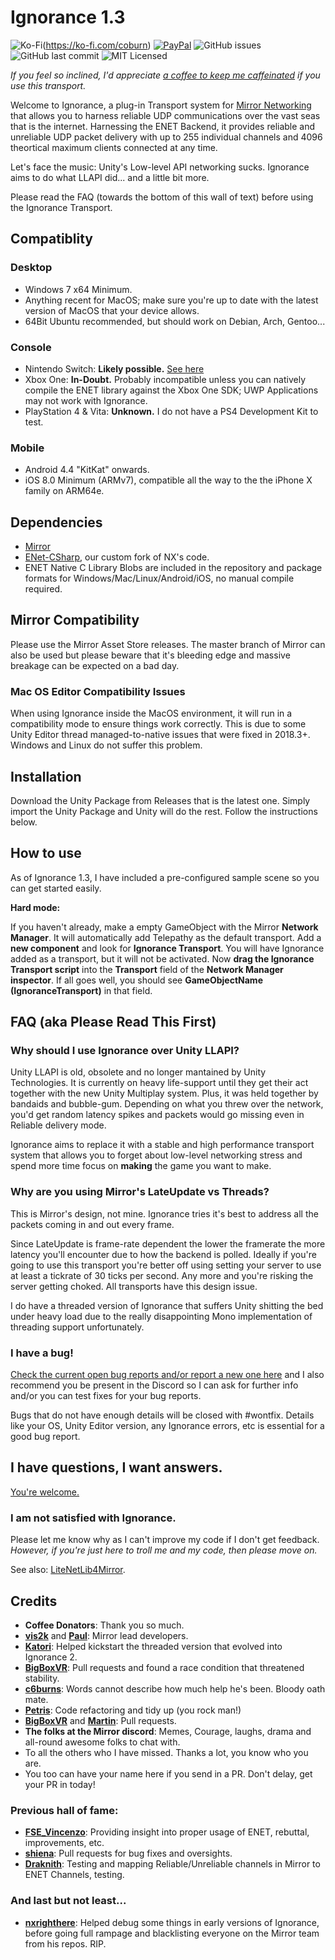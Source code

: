 # Ignorance 1.3
![Ko-Fi](https://img.shields.io/badge/donate-Ko--Fi-red.svg)(https://ko-fi.com/coburn) [![PayPal](https://drive.google.com/uc?id=1OQrtNBVJehNVxgPf6T6yX1wIysz1ElLR)](https://www.paypal.me/coburn64) ![GitHub issues](https://img.shields.io/github/issues/SoftwareGuy/Ignorance.svg) ![GitHub last commit](https://img.shields.io/github/last-commit/SoftwareGuy/Ignorance.svg) ![MIT Licensed](https://img.shields.io/badge/license-MIT-green.svg) 

*If you feel so inclined, I'd appreciate [a coffee to keep me caffeinated](https://ko-fi.com/coburn) if you use this transport.*

Welcome to Ignorance, a plug-in Transport system for [Mirror Networking](https://github.com/vis2k/Mirror) that allows you to harness reliable UDP communications over the vast seas that is the internet. Harnessing the ENET Backend, it provides reliable and unreliable UDP packet delivery with up to 255 individual channels and 4096 theortical maximum clients connected at any time.

Let's face the music: Unity's Low-level API networking sucks. Ignorance aims to do what LLAPI did... and a little bit more.

Please read the FAQ (towards the bottom of this wall of text) before using the Ignorance Transport.

## Compatiblity
### Desktop
- Windows 7 x64 Minimum.
- Anything recent for MacOS; make sure you're up to date with the latest version of MacOS that your device allows.
- 64Bit Ubuntu recommended, but should work on Debian, Arch, Gentoo...

### Console
- Nintendo Switch: **Likely possible.** [See here](https://github.com/SoftwareGuy/ENet-CSharp/blob/master/BUILD-FOR-SWITCH.txt)
- Xbox One: **In-Doubt.** Probably incompatible unless you can natively compile the ENET library against the Xbox One SDK; UWP Applications may not work with Ignorance.
- PlayStation 4 & Vita: **Unknown.** I do not have a PS4 Development Kit to test.

### Mobile
- Android 4.4 "KitKat" onwards.
- iOS 8.0 Minimum (ARMv7), compatible all the way to the the iPhone X family on ARM64e.

## Dependencies
- [Mirror](https://github.com/vis2k/Mirror)
- [ENet-CSharp](https://github.com/SoftwareGuy/ENet-CSharp), our custom fork of NX's code.
- ENET Native C Library Blobs are included in the repository and package formats for Windows/Mac/Linux/Android/iOS, no manual compile required.

## Mirror Compatibility
Please use the Mirror Asset Store releases. The master branch of Mirror can also be used but please beware that it's bleeding edge and massive breakage can be expected on a bad day.
### Mac OS Editor Compatibility Issues
When using Ignorance inside the MacOS environment, it will run in a compatibility mode to ensure things work correctly. This is due to some Unity Editor thread managed-to-native issues that were fixed in 2018.3+. Windows and Linux do not suffer this problem.

## Installation
Download the Unity Package from Releases that is the latest one. Simply import the Unity Package and Unity will do the rest. Follow the instructions below.

## How to use
As of Ignorance 1.3, I have included a pre-configured sample scene so you can get started easily.

**Hard mode:**

If you haven't already, make a empty GameObject with the Mirror **Network Manager**. It will automatically add Telepathy as the default transport. Add a **new component** and look for **Ignorance Transport**. You will have Ignorance added as a transport, but it will not be activated. Now **drag the Ignorance Transport script** into the **Transport** field of the **Network Manager inspector**. If all goes well, you should see **GameObjectName (IgnoranceTransport)** in that field. 

## FAQ (aka Please Read This First)

### Why should I use Ignorance over Unity LLAPI?
Unity LLAPI is old, obsolete and no longer mantained by Unity Technologies. It is currently on heavy life-support until they get their act together with the new Unity Multiplay system. Plus, it was held together by bandaids and bubble-gum. Depending on what you threw over the network, you'd get random latency spikes and packets would go missing even in Reliable delivery mode.

Ignorance aims to replace it with a stable and high performance transport system that allows you to forget about low-level networking stress and spend more time focus on **making** the game you want to make.

### Why are you using Mirror's LateUpdate vs Threads?
This is Mirror's design, not mine. Ignorance tries it's best to address all the packets coming in and out every frame.

Since LateUpdate is frame-rate dependent the lower the framerate the more latency you'll encounter due to how the backend is polled. Ideally if you're going to use this transport you're better off using setting your server to use at least a tickrate of 30 ticks per second. Any more and you're risking the server getting choked. All transports have this design issue.

I do have a threaded version of Ignorance that suffers Unity shitting the bed under heavy load due to the really disappointing Mono implementation of threading support unfortunately.

### I have a bug!
[Check the current open bug reports and/or report a new one here](https://github.com/SoftwareGuy/Ignorance/issues) and I also recommend you be present in the Discord so I can ask for further info and/or you can test fixes for your bug reports.

Bugs that do not have enough details will be closed with #wontfix. Details like your OS, Unity Editor version, any Ignorance errors, etc is essential for a good bug report.

## I have questions, I want answers.
[You're welcome.](https://vis2k.github.io/Mirror/Transports/Ignorance)

### I am not satisfied with Ignorance. 
Please let me know why as I can't improve my code if I don't get feedback. *However, if you're just here to troll me and my code, then please move on.*

See also: [LiteNetLib4Mirror](https://github.com/MichalPetryka/LiteNetLib4Mirror).

## Credits
- **Coffee Donators**: Thank you so much.
- **[vis2k](https://github.com/vis2k)** and **[Paul](https://github.com/paulpach)**: Mirror lead developers.
- **[Katori](https://github.com/katori)**: Helped kickstart the threaded version that evolved into Ignorance 2.
- **[BigBoxVR](https://github.com/GabeBigBoxVR)**: Pull requests and found a race condition that threatened stability.
- **[c6burns](https://github.com/c6burns)**: Words cannot describe how much help he's been. Bloody oath mate.
- **[Petris](https://github.com/MichalPetryka)**: Code refactoring and tidy up (you rock man!)
- **[BigBoxVR](https://github.com/GabeBigBoxVR)** and **[Martin](https://github.com/martindevans)**: Pull requests.
- **The folks at the Mirror discord**: Memes, Courage, laughs, drama and all-round awesome folks to chat with.
- To all the others who I have missed. Thanks a lot, you know who you are.
- You too can have your name here if you send in a PR. Don't delay, get your PR in today!
### Previous hall of fame:
- **[FSE_Vincenzo](https://github.com/Vincenz099)**: Providing insight into proper usage of ENET, rebuttal, improvements, etc.
- **[shiena](https://github.com/shiena)**: Pull requests for bug fixes and oversights.
- **[Draknith](https://github.com/FizzCube)**: Testing and mapping Reliable/Unreliable channels in Mirror to ENET Channels, testing.

### And last but not least...
- **[nxrighthere](https://github.com/nxrighthere)**: Helped debug some things in early versions of Ignorance, before going full rampage and blacklisting everyone on the Mirror team from his repos. RIP.
